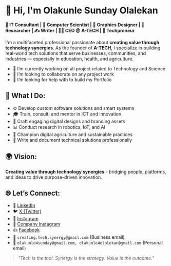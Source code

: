 # 👋 Hi, I'm Olakunle Sunday Olalekan

**💼 IT Consultant | 🧠 Computer Scientist | 🎨 Graphics Designer | 🔬 Researcher | ✍️ Writer | 👨‍💼 CEO @ A-TECH | 🚀 Techpreneur**

I'm a multifaceted professional passionate about **creating value through technology synergies**. As the founder of **A-TECH**, I specialize in building real-world tech solutions that serve businesses, communities, and industries — especially in education, health, and agriculture.

- 🔭 I’m currently working on all project related to Technology and Science
- 👯 I’m looking to collaborate on any project work
- 🤔 I’m looking for help with to build my Portfolio

## 🔧 What I Do:
- ⚙️ Develop custom software solutions and smart systems  
- 🎓 Train, consult, and mentor in ICT and innovation  
- 🎨 Craft engaging digital designs and branding assets  
- 📊 Conduct research in robotics, IoT, and AI  
- 🌱 Champion digital agriculture and sustainable practices  
- 📝 Write and document technical solutions professionally  

## 🌍 Vision:
**Creating value through technology synergies** - bridging people, platforms, and ideas to drive purpose-driven innovation.

## 🌐 Let’s Connect:

- 🔗 [LinkedIn](https://www.linkedin.com/in/olakunle-sunday-olalekan-521b5b326)
- 🐦 [X (Twitter)](https://x.com/i_am_O_S_O?t=xgfr5jId67UH_7X8MoXSRg&s=09)
- 📸 [Instagram](https://www.instagram.com/i_am_olakunle_olalekan?igsh=MzVkOWV2aW9ndWMw)
- 📸 [Company Instagram](https://www.instagram.com/creating.tech.synergy?igsh=MTd3NDk3cmJ3bWR6bw==)
- 👍 [Facebook](https://www.facebook.com/profile.php?id=61558935443991)
- 📧 `creating.tech.synergy@gmail.com` (Business email)
- 📧 `olakunle4sunday@gmail.com, olakunle4olalekan@gmail.com` (Personal email)

> *"Tech is the tool. Synergy is the strategy. Value is the outcome."*
